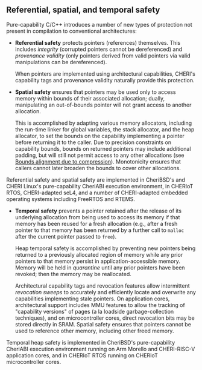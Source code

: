 ## Referential, spatial, and temporal safety

Pure-capability C/C++ introduces a number of new types of protection not
present in compilation to conventional architectures:

* **Referential safety** protects pointers (references) themselves.
  This includes *integrity* (corrupted pointers cannot be dereferenced)
  and *provenance validity* (only pointers derived from valid pointers
  via valid manipulations can be dereferenced).

  When pointers are implemented using architectural capabilities, CHERI's
  capability tags and provenance validity naturally provide this protection.

* **Spatial safety** ensures that pointers may be used only to access memory
  within bounds of their associated allocation; dually, manipulating an
  out-of-bounds pointer will not grant access to another allocation.

  This is accomplished by adapting various memory allocators, including the run-time
  linker for global variables, the stack allocator, and the heap allocator,
  to set the bounds on the capability implementing a pointer before returning
  it to the caller.
  Due to precision constraints on capability bounds, bounds on returned
  pointers may include additional padding, but will still not permit access to any
  other allocations (see [Bounds alignment due to
  compression](../apis/bounds-alignment-due-to-compression.html)).
  Monotonicity ensures that callers cannot later broaden the bounds to cover
  other allocations.

Referential safety and spatial safety are implemented in CheriBSD's and
CHERI Linux's pure-capability CheriABI execution environment, in CHERIoT RTOS,
CHERI-adapted seL4, and a number of CHERI-adapted embedded operating systems
including FreeRTOS and RTEMS.

* **Temporal safety** prevents a pointer retained after the release of its
  underlying allocation from being used to access its memory if that memory
  has been reused for a fresh allocation (e.g., after a fresh pointer to that
  memory has been returned by a further call to `malloc` after the
  current pointer passed to `free`).

  Heap temporal safety is accomplished by preventing new pointers being
  returned to a previously allocated region of memory while any prior pointers
  to that memory persist in application-accessible memory.
  Memory will be held in *quarantine* until any prior pointers have
  been revoked; then the memory may be reallocated.

  Architectural capability tags and revocation features allow intermittent
  *revocation sweeps* to accurately and efficiently locate and
  overwrite any capabilities implementing stale pointers.
  On application cores, architectural support includes MMU features to allow
  the tracking of "capability versions" of pages (a la loadside
  garbage-collection techniques), and on microcontroller cores, direct
  revocation bits may be stored directly in SRAM.
  Spatial safety ensures that pointers cannot be used to reference other
  memory, including other freed memory.

Temporal heap safety is implemented in CheriBSD's pure-capability CheriABI
execution environment running on Arm Morello and CHERI-RISC-V application
cores, and in CHERIoT RTOS running on CHERIoT microcontroller cores.
